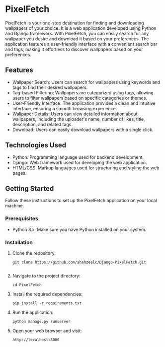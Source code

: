 # PixelFetch

PixelFetch is your one-stop destination for finding and downloading wallpapers of your choice. It is a web application developed using Python and Django framework. With PixelFetch, you can easily search for any wallpaper you desire and download it based on your preferences. The application features a user-friendly interface with a convenient search bar and tags, making it effortless to discover wallpapers based on your preferences.

## Features

- Wallpaper Search: Users can search for wallpapers using keywords and tags to find their desired wallpapers.
- Tag-based Filtering: Wallpapers are categorized using tags, allowing users to filter wallpapers based on specific categories or themes.
- User-Friendly Interface: The application provides a clean and intuitive interface, ensuring a smooth browsing experience.
- Wallpaper Details: Users can view detailed information about wallpapers, including the uploader's name, number of likes, title, description, and related tags.
- Download: Users can easily download wallpapers with a single click.

## Technologies Used

- Python: Programming language used for backend development.
- Django: Web framework used for developing the web application.
- HTML/CSS: Markup languages used for structuring and styling the web pages.

## Getting Started

Follow these instructions to set up the PixelFetch application on your local machine.

### Prerequisites

- Python 3.x: Make sure you have Python installed on your system.

### Installation

1. Clone the repository:

   ```shell
   git clone https://github.com/shahzealc/Django-PixelFetch.git
 
2. Navigate to the project directory:

    ```shell
    cd PixelFetch
    
3. Install the required dependencies:
    
    ```shell
    pip install -r requirements.txt

4. Run the application:

    ```shell
    python manage.py runserver

5. Open your web browser and visit:
   
   ```shell
   http://localhost:8000 
   
